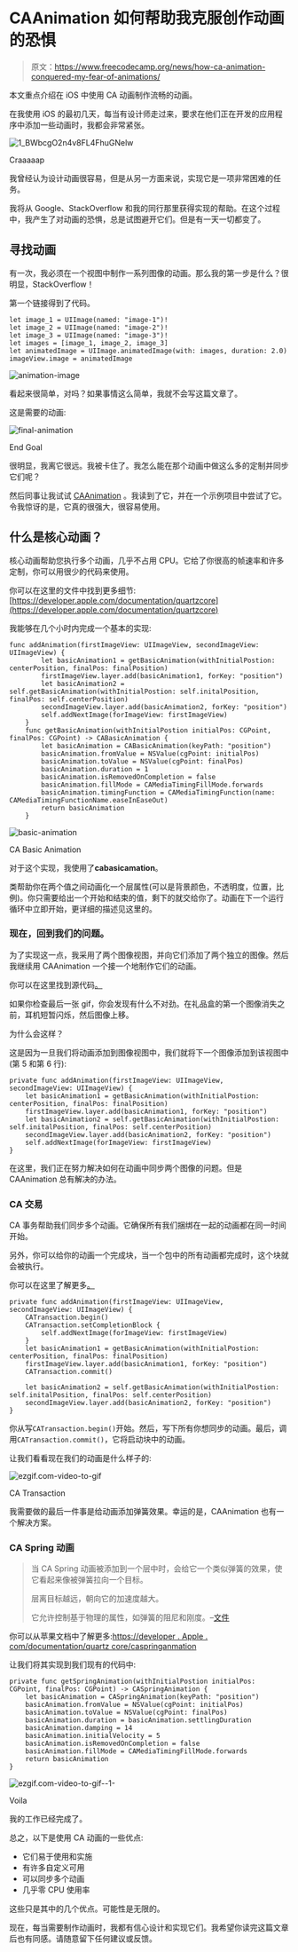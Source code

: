 # CAAnimation 如何帮助我克服创作动画的恐惧

> 原文：<https://www.freecodecamp.org/news/how-ca-animation-conquered-my-fear-of-animations/>

本文重点介绍在 iOS 中使用 CA 动画制作流畅的动画。

在我使用 iOS 的最初几天，每当有设计师走过来，要求在他们正在开发的应用程序中添加一些动画时，我都会非常紧张。

![1_BWbcgO2n4v8FL4FhuGNelw](img/2499bda723f34054edebb6a1e36cefd0.png)

Craaaaap

我曾经认为设计动画很容易，但是从另一方面来说，实现它是一项非常困难的任务。

我将从 Google、StackOverflow 和我的同行那里获得实现的帮助。在这个过程中，我产生了对动画的恐惧，总是试图避开它们。但是有一天一切都变了。

## 寻找动画

有一次，我必须在一个视图中制作一系列图像的动画。那么我的第一步是什么？很明显，StackOverflow！

第一个链接得到了代码。

```
let image_1 = UIImage(named: "image-1")!
let image_2 = UIImage(named: "image-2")!
let image_3 = UIImage(named: "image-3")!
let images = [image_1, image_2, image_3]
let animatedImage = UIImage.animatedImage(with: images, duration: 2.0)
imageView.image = animatedImage
```

![animation-image](img/583455e2d53bc683523f9c23cfa3e447.png)

看起来很简单，对吗？如果事情这么简单，我就不会写这篇文章了。

这是需要的动画:

![final-animation](img/1dc89b141c719fb95411f10bde8f19d7.png)

End Goal

很明显，我离它很远。我被卡住了。我怎么能在那个动画中做这么多的定制并同步它们呢？

然后同事让我试试 [CAAnimation](https://developer.apple.com/documentation/quartzcore/caanimation) 。我读到了它，并在一个示例项目中尝试了它。令我惊讶的是，它真的很强大，很容易使用。

## 什么是核心动画？

核心动画帮助您执行多个动画，几乎不占用 CPU。它给了你很高的帧速率和许多定制，你可以用很少的代码来使用。

你可以在这里的文件中找到更多细节:[https://developer.apple.com/documentation/quartzcore](https://developer.apple.com/documentation/quartzcore)

我能够在几个小时内完成一个基本的实现:

```
func addAnimation(firstImageView: UIImageView, secondImageView: UIImageView) {
        let basicAnimation1 = getBasicAnimation(withInitialPostion: centerPosition, finalPos: finalPosition)
        firstImageView.layer.add(basicAnimation1, forKey: "position")        
        let basicAnimation2 = self.getBasicAnimation(withInitialPostion: self.initalPosition, finalPos: self.centerPosition)
        secondImageView.layer.add(basicAnimation2, forKey: "position")
        self.addNextImage(forImageView: firstImageView)
    }
    func getBasicAnimation(withInitialPostion initialPos: CGPoint, finalPos: CGPoint) -> CABasicAnimation {
        let basicAnimation = CABasicAnimation(keyPath: "position")
        basicAnimation.fromValue = NSValue(cgPoint: initialPos)
        basicAnimation.toValue = NSValue(cgPoint: finalPos)
        basicAnimation.duration = 1
        basicAnimation.isRemovedOnCompletion = false
        basicAnimation.fillMode = CAMediaTimingFillMode.forwards
        basicAnimation.timingFunction = CAMediaTimingFunction(name: CAMediaTimingFunctionName.easeInEaseOut)
        return basicAnimation
    }
```

![basic-animation](img/d9de3bfde4955b5ef6c5ed489b6793a9.png)

CA Basic Animation

对于这个实现，我使用了**cabasicamation**。

类帮助你在两个值之间动画化一个层属性(可以是背景颜色，不透明度，位置，比例)。你只需要给出一个开始和结束的值，剩下的就交给你了。动画在下一个运行循环中立即开始，更详细的描述见这里的。

### 现在，回到我们的问题。

为了实现这一点，我采用了两个图像视图，并向它们添加了两个独立的图像。然后我继续用 CAAnimation 一个接一个地制作它们的动画。

你可以在这里找到源代码[。](https://gist.github.com/agammahajan1/e9b550f0275418459982246d1ee905d5)

如果你检查最后一张 gif，你会发现有什么不对劲。在礼品盒的第一个图像消失之前，耳机短暂闪烁，然后图像上移。

为什么会这样？

这是因为一旦我们将动画添加到图像视图中，我们就将下一个图像添加到该视图中(第 5 和第 6 行):

```
private func addAnimation(firstImageView: UIImageView, secondImageView: UIImageView) {
    let basicAnimation1 = getBasicAnimation(withInitialPostion: centerPosition, finalPos: finalPosition)
    firstImageView.layer.add(basicAnimation1, forKey: "position")    
    let basicAnimation2 = self.getBasicAnimation(withInitialPostion: self.initalPosition, finalPos: self.centerPosition)
    secondImageView.layer.add(basicAnimation2, forKey: "position")
    self.addNextImage(forImageView: firstImageView)
}
```

在这里，我们正在努力解决如何在动画中同步两个图像的问题。但是 CAAnimation 总有解决的办法。

### CA 交易

CA 事务帮助我们同步多个动画。它确保所有我们捆绑在一起的动画都在同一时间开始。

另外，你可以给你的动画一个完成块，当一个包中的所有动画都完成时，这个块就会被执行。

你可以在这里了解更多[。](https://developer.apple.com/documentation/quartzcore/catransaction)

```
private func addAnimation(firstImageView: UIImageView, secondImageView: UIImageView) {
    CATransaction.begin()
    CATransaction.setCompletionBlock {
        self.addNextImage(forImageView: firstImageView)
    }
    let basicAnimation1 = getBasicAnimation(withInitialPostion: centerPosition, finalPos: finalPosition)
    firstImageView.layer.add(basicAnimation1, forKey: "position")
    CATransaction.commit()

    let basicAnimation2 = self.getBasicAnimation(withInitialPostion: self.initalPosition, finalPos: self.centerPosition)
    secondImageView.layer.add(basicAnimation2, forKey: "position")
}
```

你从写`CATransaction.begin()`开始。然后，写下所有你想同步的动画。最后，调用`CATransaction.commit()`，它将启动块中的动画。

让我们看看现在我们的动画是什么样子的:

![ezgif.com-video-to-gif](img/62b8603da644404580a636925aac07bc.png)

CA Transaction

我需要做的最后一件事是给动画添加弹簧效果。幸运的是，CAAnimation 也有一个解决方案。

### CA Spring 动画

> 当 CA Spring 动画被添加到一个层中时，会给它一个类似弹簧的效果，使它看起来像被弹簧拉向一个目标。
> 
> 层离目标越远，朝向它的加速度越大。
> 
> 它允许控制基于物理的属性，如弹簧的阻尼和刚度。–[文件](https://developer.apple.com/documentation/quartzcore/caspringanimation)

你可以从苹果文档中了解更多:[https://developer . Apple . com/documentation/quartz core/caspringanmation](https://developer.apple.com/documentation/quartzcore/caspringanimation)

让我们将其实现到我们现有的代码中:

```
private func getSpringAnimation(withInitialPostion initialPos: CGPoint, finalPos: CGPoint) -> CASpringAnimation {
    let basicAnimation = CASpringAnimation(keyPath: "position")
    basicAnimation.fromValue = NSValue(cgPoint: initialPos)
    basicAnimation.toValue = NSValue(cgPoint: finalPos)
    basicAnimation.duration = basicAnimation.settlingDuration
    basicAnimation.damping = 14
    basicAnimation.initialVelocity = 5
    basicAnimation.isRemovedOnCompletion = false
    basicAnimation.fillMode = CAMediaTimingFillMode.forwards
    return basicAnimation
}
```

![ezgif.com-video-to-gif--1-](img/822b8ee58cf600aaa17b797b23cbbdd9.png)

Voila

我的工作已经完成了。

总之，以下是使用 CA 动画的一些优点:

*   它们易于使用和实施
*   有许多自定义可用
*   可以同步多个动画
*   几乎零 CPU 使用率

这些只是其中的几个优点。可能性是无限的。

现在，每当需要制作动画时，我都有信心设计和实现它们。我希望你读完这篇文章后也有同感。请随意留下任何建议或反馈。